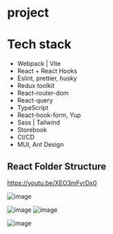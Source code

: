 # project


# Tech stack
* Webpack | Vite
* React + React Hooks
* Eslint, prettier, husky
* Redux toolkit
* React-router-dom
* React-query
* TypeScript
* React-hook-form, Yup
* Sass | Tailwind
* Storebook
* CI/CD
* MUI, Ant Design

## React Folder Structure
https://youtu.be/XEO3mFvrDx0

![image](https://user-images.githubusercontent.com/83628117/191236992-84b84374-0efe-433c-ab37-dceeec47e564.png)

![image](https://user-images.githubusercontent.com/83628117/191233332-5f0f034e-b34e-4dc9-9ac4-9169909289d7.png)
![image](https://user-images.githubusercontent.com/83628117/191237108-697ba5bc-35fd-4b88-b13a-cff598058426.png)


![image](https://user-images.githubusercontent.com/83628117/191233261-7c2550eb-1237-47f8-944d-851281ab5c3f.png)

